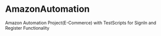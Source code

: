 # AmazonAutomation
Amazon Automation Project(E-Commerce) with TestScripts for SignIn and Register Functionality 
